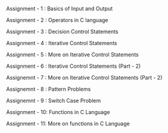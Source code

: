 Assignment - 1 : Basics of Input and Output

Assignment - 2 : Operators in C language

Assignment - 3 : Decision Control Statements

Assignment - 4 : Iterative Control Statements

Assignment - 5 : More on Iterative Control Statements

Assignment - 6 : Iterative Control Statements (Part - 2)

Assignemnt - 7 : More on Iterative Control Statements (Part - 2)

Assignemnt - 8 : Pattern Problems

Assignemnt - 9 : Switch Case Problem

Assignment - 10: Functions in C Language

Assignment - 11: More on functions in C Language
